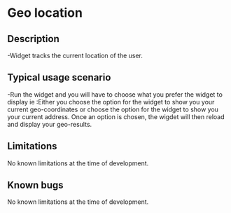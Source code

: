 # Geo location

## Description
-Widget tracks the current location of the user.

## Typical usage scenario
-Run the widget and you will have to choose what you prefer the widget to display ie :Either you choose the option for the  widget to show you your current geo-coordinates or choose the option for the widget to show you your current address. 
Once an option is chosen, the wigdet will then reload and display your geo-results.

## Limitations
No known limitations at the time of development.

## Known bugs
No known limitations at the time of development.



